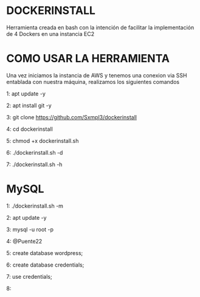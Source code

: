 # DOCKERINSTALL

Herramienta creada en bash con la intención de facilitar la implementación de 4 Dockers en una instancia EC2


# COMO USAR LA HERRAMIENTA

Una vez iniciamos la instancia de AWS y tenemos una conexion via SSH entablada con nuestra máquina, realizamos los siguientes comandos

  1: apt update -y
  
  2: apt install git -y

  3: git clone https://github.com/Sxmpl3/dockerinstall
  
  4: cd dockerinstall
  
  5: chmod +x dockerinstall.sh
  
  6: ./dockerinstall.sh -d
  
  7: ./dockerinstall.sh -h

# MySQL

  1: ./dockerinstall.sh -m
  
  2: apt update -y 
  
  3: mysql -u root -p
  
  4: @Puente22
  
  5: create database wordpress;
  
  6: create database credentials;
  
  7: use credentials;
  
  8: 
  
  
